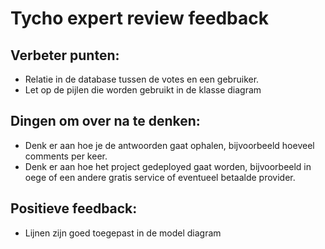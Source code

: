 # Tycho expert review feedback

## Verbeter punten:
- Relatie in de database tussen de votes en een gebruiker.
- Let op de pijlen die worden gebruikt in de klasse diagram

## Dingen om over na te denken:
- Denk er aan hoe je de antwoorden gaat ophalen, bijvoorbeeld hoeveel comments per keer.
- Denk er aan hoe het project gedeployed gaat worden, bijvoorbeeld in oege of een andere gratis service of eventueel betaalde provider.

## Positieve feedback:
- Lijnen zijn goed toegepast in de model diagram